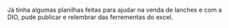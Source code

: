 Já tinha algumas planilhas feitas para ajudar na venda de lanches e com a DIO, pude publicar e relembrar das ferrementas do excel.
